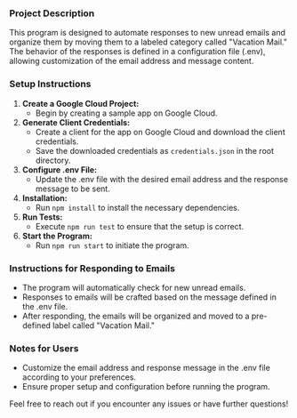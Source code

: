 

### Project Description

This program is designed to automate responses to new unread emails and organize them by moving them to a labeled category called "Vacation Mail." The behavior of the responses is defined in a configuration file (.env), allowing customization of the email address and message content.

### Setup Instructions

1. **Create a Google Cloud Project:**
   * Begin by creating a sample app on Google Cloud.
2. **Generate Client Credentials:**
   * Create a client for the app on Google Cloud and download the client credentials.
   * Save the downloaded credentials as `credentials.json` in the root directory.
3. **Configure .env File:**
   * Update the .env file with the desired email address and the response message to be sent.
4. **Installation:**
   * Run `npm install` to install the necessary dependencies.
5. **Run Tests:**
   * Execute `npm run test` to ensure that the setup is correct.
6. **Start the Program:**
   * Run `npm run start` to initiate the program.

### Instructions for Responding to Emails

* The program will automatically check for new unread emails.
* Responses to emails will be crafted based on the message defined in the .env file.
* After responding, the emails will be organized and moved to a pre-defined label called "Vacation Mail."

### Notes for Users

* Customize the email address and response message in the .env file according to your preferences.
* Ensure proper setup and configuration before running the program.

Feel free to reach out if you encounter any issues or have further questions!
